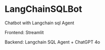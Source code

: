 # LangChainSQLBot
Chatbot with Langchain sql Agent

Frontend: Streamlit

Backend: Langchain SQL Agent + ChatGPT 4o
